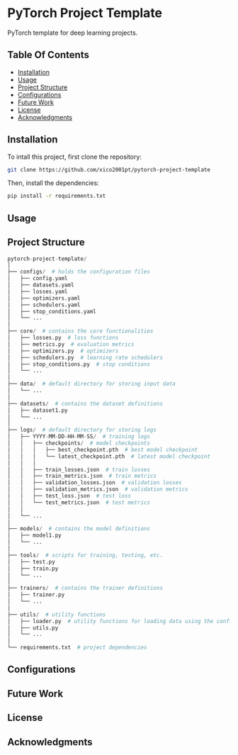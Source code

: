 # PyTorch Project Template

PyTorch template for deep learning projects.

## Table Of Contents

- [Installation](#installation)
- [Usage](#usage)
- [Project Structure](#project-structure)
- [Configurations](#configurations)
- [Future Work](#future-work)
- [License](#license)
- [Acknowledgments](#acknowledgments)

## Installation

To intall this project, first clone the repository:

```bash
git clone https://github.com/xico2001pt/pytorch-project-template
```

Then, install the dependencies:

```bash
pip install -r requirements.txt
```

## Usage

## Project Structure

```python
pytorch-project-template/
│
├── configs/  # holds the configuration files
│   ├── config.yaml
│   ├── datasets.yaml
│   ├── losses.yaml
│   ├── optimizers.yaml
│   ├── schedulers.yaml
│   ├── stop_conditions.yaml
│   └── ...
│
├── core/  # contains the core functionalities
│   ├── losses.py  # loss functions
│   ├── metrics.py  # evaluation metrics
│   ├── optimizers.py  # optimizers
│   ├── schedulers.py  # learning rate schedulers
│   ├── stop_conditions.py  # stop conditions
│   └── ...
│
├── data/  # default directory for storing input data
│   └── ...
│
├── datasets/  # contains the dataset definitions
│   ├── dataset1.py
│   └── ...
│
├── logs/  # default directory for storing logs
│   ├── YYYY-MM-DD-HH-MM-SS/  # training logs
│   │   ├── checkpoints/  # model checkpoints
│   │   │   ├── best_checkpoint.pth  # best model checkpoint
│   │   │   └── latest_checkpoint.pth  # latest model checkpoint
│   │   │
│   │   ├── train_losses.json  # train losses
│   │   ├── train_metrics.json  # train metrics
│   │   ├── validation_losses.json  # validation losses
│   │   ├── validation_metrics.json  # validation metrics
│   │   ├── test_loss.json  # test loss
│   │   └── test_metrics.json  # test metrics
│   │
│   └── ...
│
├── models/  # contains the model definitions
│   ├── model1.py
│   └── ...
│
├── tools/  # scripts for training, testing, etc.
│   ├── test.py
│   ├── train.py
│   └── ...
│
├── trainers/  # contains the trainer definitions
│   ├── trainer.py
│   └── ...
│
├── utils/  # utility functions
│   ├── loader.py  # utility functions for loading data using the configurations
│   ├── utils.py
│   └── ...
│
└── requirements.txt  # project dependencies
```

## Configurations

## Future Work

## License

## Acknowledgments
